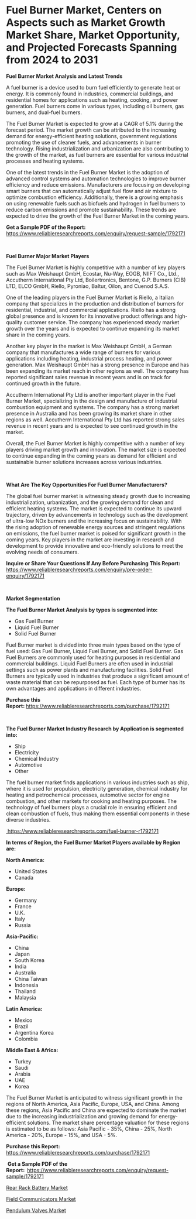 <p><h1>Fuel Burner Market, Centers on Aspects such as Market Growth Market Share, Market Opportunity, and Projected Forecasts Spanning from 2024 to 2031</h1></p><p><strong>Fuel Burner Market Analysis and Latest Trends</strong></p>
<p><p>A fuel burner is a device used to burn fuel efficiently to generate heat or energy. It is commonly found in industries, commercial buildings, and residential homes for applications such as heating, cooking, and power generation. Fuel burners come in various types, including oil burners, gas burners, and dual-fuel burners.</p><p>The Fuel Burner Market is expected to grow at a CAGR of 5.1% during the forecast period. The market growth can be attributed to the increasing demand for energy-efficient heating solutions, government regulations promoting the use of cleaner fuels, and advancements in burner technology. Rising industrialization and urbanization are also contributing to the growth of the market, as fuel burners are essential for various industrial processes and heating systems.</p><p>One of the latest trends in the Fuel Burner Market is the adoption of advanced control systems and automation technologies to improve burner efficiency and reduce emissions. Manufacturers are focusing on developing smart burners that can automatically adjust fuel flow and air mixture to optimize combustion efficiency. Additionally, there is a growing emphasis on using renewable fuels such as biofuels and hydrogen in fuel burners to reduce carbon emissions and promote sustainability. These trends are expected to drive the growth of the Fuel Burner Market in the coming years.</p></p>
<p><strong>Get a Sample PDF of the Report:&nbsp;</strong> <a href="https://www.reliableresearchreports.com/enquiry/request-sample/1792171">https://www.reliableresearchreports.com/enquiry/request-sample/1792171</a></p>
<p>&nbsp;</p>
<p><strong>Fuel Burner Major Market Players</strong></p>
<p><p>The Fuel Burner Market is highly competitive with a number of key players such as Max Weishaupt GmbH, Ecostar, Nu-Way, EOGB, NIIFT Co., Ltd., Accutherm International Pty Ltd, Boilertronics, Bentone, G.P. Burners (CIB) LTD, ELCO GmbH, Riello, Pyroniao, Baltur, Oilon, and Cuenod S.A.S. </p><p>One of the leading players in the Fuel Burner Market is Riello, a Italian company that specializes in the production and distribution of burners for residential, industrial, and commercial applications. Riello has a strong global presence and is known for its innovative product offerings and high-quality customer service. The company has experienced steady market growth over the years and is expected to continue expanding its market share in the coming years. </p><p>Another key player in the market is Max Weishaupt GmbH, a German company that manufactures a wide range of burners for various applications including heating, industrial process heating, and power generation. Max Weishaupt GmbH has a strong presence in Europe and has been expanding its market reach in other regions as well. The company has reported significant sales revenue in recent years and is on track for continued growth in the future. </p><p>Accutherm International Pty Ltd is another important player in the Fuel Burner Market, specializing in the design and manufacture of industrial combustion equipment and systems. The company has a strong market presence in Australia and has been growing its market share in other regions as well. Accutherm International Pty Ltd has reported strong sales revenue in recent years and is expected to see continued growth in the market. </p><p>Overall, the Fuel Burner Market is highly competitive with a number of key players driving market growth and innovation. The market size is expected to continue expanding in the coming years as demand for efficient and sustainable burner solutions increases across various industries.</p></p>
<p>&nbsp;</p>
<p><strong>What Are The Key Opportunities For Fuel Burner Manufacturers?</strong></p>
<p><p>The global fuel burner market is witnessing steady growth due to increasing industrialization, urbanization, and the growing demand for clean and efficient heating systems. The market is expected to continue its upward trajectory, driven by advancements in technology such as the development of ultra-low NOx burners and the increasing focus on sustainability. With the rising adoption of renewable energy sources and stringent regulations on emissions, the fuel burner market is poised for significant growth in the coming years. Key players in the market are investing in research and development to provide innovative and eco-friendly solutions to meet the evolving needs of consumers.</p></p>
<p><strong>Inquire or Share Your Questions If Any Before Purchasing This Report:</strong> <a href="https://www.reliableresearchreports.com/enquiry/pre-order-enquiry/1792171">https://www.reliableresearchreports.com/enquiry/pre-order-enquiry/1792171</a></p>
<p>&nbsp;</p>
<p><strong>Market Segmentation</strong></p>
<p><strong>The Fuel Burner Market Analysis by types is segmented into:</strong></p>
<p><ul><li>Gas Fuel Burner</li><li>Liquid Fuel Burner</li><li>Solid Fuel Burner</li></ul></p>
<p><p>Fuel Burner market is divided into three main types based on the type of fuel used: Gas Fuel Burner, Liquid Fuel Burner, and Solid Fuel Burner. Gas Fuel Burners are commonly used for heating purposes in residential and commercial buildings. Liquid Fuel Burners are often used in industrial settings such as power plants and manufacturing facilities. Solid Fuel Burners are typically used in industries that produce a significant amount of waste material that can be repurposed as fuel. Each type of burner has its own advantages and applications in different industries.</p></p>
<p><strong>Purchase this Report:&nbsp;</strong><a href="https://www.reliableresearchreports.com/purchase/1792171">https://www.reliableresearchreports.com/purchase/1792171</a></p>
<p>&nbsp;</p>
<p><strong>The Fuel Burner Market Industry Research by Application is segmented into:</strong></p>
<p><ul><li>Ship</li><li>Electricity</li><li>Chemical Industry</li><li>Automotive</li><li>Other</li></ul></p>
<p><p>The fuel burner market finds applications in various industries such as ship, where it is used for propulsion, electricity generation, chemical industry for heating and petrochemical processes, automotive sector for engine combustion, and other markets for cooking and heating purposes. The technology of fuel burners plays a crucial role in ensuring efficient and clean combustion of fuels, thus making them essential components in these diverse industries.</p></p>
<p><a href="https://www.reliableresearchreports.com/fuel-burner-r1792171">&nbsp;https://www.reliableresearchreports.com/fuel-burner-r1792171</a></p>
<p><strong>In terms of Region, the Fuel Burner Market Players available by Region are:</strong></p>
<p>
    <p> <strong> North America: </strong>
        <ul>
            <li>United States</li>
            <li>Canada</li>
        </ul>
        </p> 
    <p> <strong> Europe: </strong>
        <ul>
            <li>Germany</li>
            <li>France</li>
            <li>U.K.</li>
            <li>Italy</li>
            <li>Russia</li>
        </ul>
        </p> 
    <p> <strong> Asia-Pacific: </strong>
        <ul>
            <li>China</li>
            <li>Japan</li>
            <li>South Korea</li>
            <li>India</li>
            <li>Australia</li>
            <li>China Taiwan</li>
            <li>Indonesia</li>
            <li>Thailand</li>
            <li>Malaysia</li>
        </ul>
        </p> 
    <p> <strong> Latin America: </strong>
        <ul>
            <li>Mexico</li>
            <li>Brazil</li>
            <li>Argentina Korea</li>
            <li>Colombia</li>
        </ul>
        </p> 
    <p> <strong> Middle East & Africa: </strong>
        <ul>
            <li>Turkey</li>
            <li>Saudi</li>
            <li>Arabia</li>
            <li>UAE</li>
            <li>Korea</li>
        </ul>
    </p>
    </p>
<p><p>The Fuel Burner Market is anticipated to witness significant growth in the regions of North America, Asia Pacific, Europe, USA, and China. Among these regions, Asia Pacific and China are expected to dominate the market due to the increasing industrialization and growing demand for energy-efficient solutions. The market share percentage valuation for these regions is estimated to be as follows: Asia Pacific - 35%, China - 25%, North America - 20%, Europe - 15%, and USA - 5%.</p></p>
<p><strong>Purchase this Report: </strong><a href="https://www.reliableresearchreports.com/purchase/1792171">https://www.reliableresearchreports.com/purchase/1792171</a></p>
<p>&nbsp;<strong>Get a Sample PDF of the Report:&nbsp;&nbsp;</strong><a href="https://www.reliableresearchreports.com/enquiry/request-sample/1792171">https://www.reliableresearchreports.com/enquiry/request-sample/1792171</a></p>
<p><strong></strong></p>
<p><p><a href="https://github.com/RoccoManning/Market-Research-Report-List-4/blob/main/rear-rack-battery-market.md">Rear Rack Battery Market</a></p><p><a href="https://github.com/peachesmcdowel1/Market-Research-Report-List-2/blob/main/field-communicators-market.md">Field Communicators Market</a></p><p><a href="https://github.com/edytherolanlouisejk1miz0wig/Market-Research-Report-List-2/blob/main/pendulum-valves-market.md">Pendulum Valves Market</a></p></p>